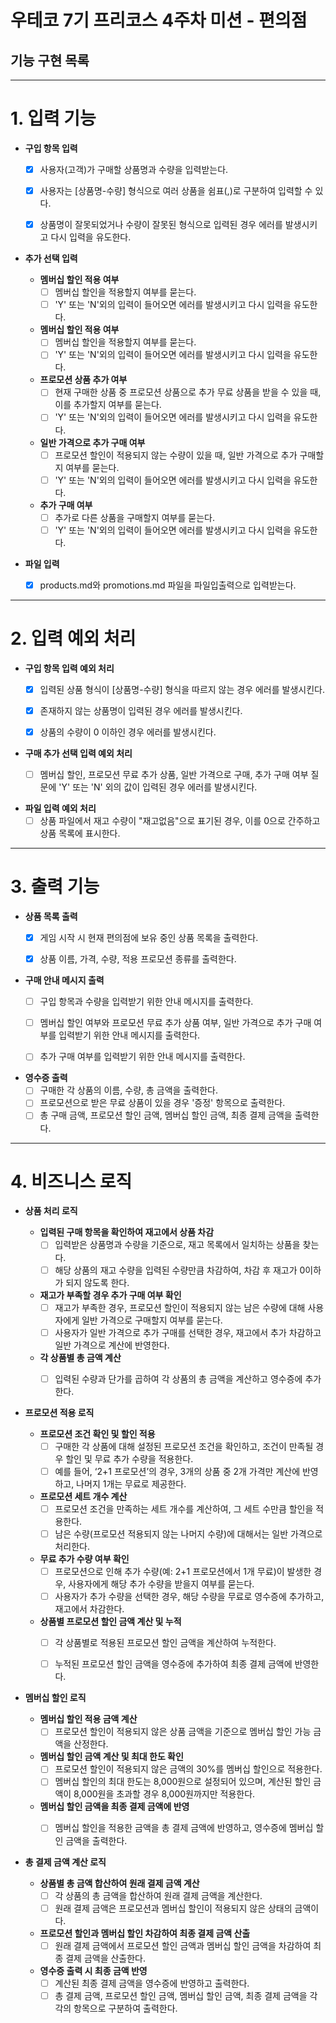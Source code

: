 # 우테코 7기 프리코스 4주차 미션 - 편의점

## 기능 구현 목록

------

# 1. 입력 기능

- **구입 항목 입력**
    - [x] 사용자(고객)가 구매할 상품명과 수량을 입력받는다.
    - [x] 사용자는 [상품명-수량] 형식으로 여러 상품을 쉼표(,)로 구분하여 입력할 수 있다.
    - [x] 상품명이 잘못되었거나 수량이 잘못된 형식으로 입력된 경우 에러를 발생시키고 다시 입력을 유도한다.


- **추가 선택 입력**

    - **멤버십 할인 적용 여부**
      - [ ] 멤버십 할인을 적용할지 여부를 묻는다.
      - [ ] 'Y' 또는 'N'외의 입력이 들어오면 에러를 발생시키고 다시 입력을 유도한다.

    - **멤버십 할인 적용 여부**
      - [ ] 멤버십 할인을 적용할지 여부를 묻는다.
      - [ ] 'Y' 또는 'N'외의 입력이 들어오면 에러를 발생시키고 다시 입력을 유도한다.

    - **프로모션 상품 추가 여부**
      - [ ] 현재 구매한 상품 중 프로모션 상품으로 추가 무료 상품을 받을 수 있을 때, 이를 추가할지 여부를 묻는다.
      - [ ] 'Y' 또는 'N'외의 입력이 들어오면 에러를 발생시키고 다시 입력을 유도한다.

    - **일반 가격으로 추가 구매 여부**
      - [ ] 프로모션 할인이 적용되지 않는 수량이 있을 때, 일반 가격으로 추가 구매할지 여부를 묻는다.
      - [ ] 'Y' 또는 'N'외의 입력이 들어오면 에러를 발생시키고 다시 입력을 유도한다.

    - **추가 구매 여부**
      - [ ] 추가로 다른 상품을 구매할지 여부를 묻는다.
      - [ ] 'Y' 또는 'N'외의 입력이 들어오면 에러를 발생시키고 다시 입력을 유도한다.

- **파일 입력**
    - [x] products.md와 promotions.md 파일을 파일입출력으로 입력받는다.

------

# 2. 입력 예외 처리

- **구입 항목 입력 예외 처리**
    - [x] 입력된 상품 형식이 [상품명-수량] 형식을 따르지 않는 경우 에러를 발생시킨다.
    - [x] 존재하지 않는 상품명이 입력된 경우 에러를 발생시킨다.
    - [x] 상품의 수량이 0 이하인 경우 에러를 발생시킨다.


- **구매 추가 선택 입력 예외 처리**
    - [ ] 멤버십 할인, 프로모션 무료 추가 상품, 일반 가격으로 구매, 추가 구매 여부 질문에 'Y' 또는 'N' 외의 값이 입력된 경우 에러를 발생시킨다.


- **파일 입력 예외 처리**
    - [ ] 상품 파일에서 재고 수량이 "재고없음"으로 표기된 경우, 이를 0으로 간주하고 상품 목록에 표시한다.

------


# 3. 출력 기능

- **상품 목록 출력**
    - [x] 게임 시작 시 현재 편의점에 보유 중인 상품 목록을 출력한다.
    - [x] 상품 이름, 가격, 수량, 적용 프로모션 종류를 출력한다.


- **구매 안내 메시지 출력**
    - [ ] 구입 항목과 수량을 입력받기 위한 안내 메시지를 출력한다.
    - [ ] 멤버십 할인 여부와 프로모션 무료 추가 상품 여부, 일반 가격으로 추가 구매 여부를 입력받기 위한 안내 메시지를 출력한다.
    - [ ] 추가 구매 여부를 입력받기 위한 안내 메시지를 출력한다.


- **영수증 출력**
    - [ ] 구매한 각 상품의 이름, 수량, 총 금액을 출력한다.
    - [ ] 프로모션으로 받은 무료 상품이 있을 경우 '증정' 항목으로 출력한다.
    - [ ] 총 구매 금액, 프로모션 할인 금액, 멤버십 할인 금액, 최종 결제 금액을 출력한다.

------

# 4. 비즈니스 로직

- **상품 처리 로직**

    - **입력된 구매 항목을 확인하여 재고에서 상품 차감** 
      - [ ] 입력받은 상품명과 수량을 기준으로, 재고 목록에서 일치하는 상품을 찾는다.
      - [ ] 해당 상품의 재고 수량을 입력된 수량만큼 차감하여, 차감 후 재고가 0이하가 되지 않도록 한다.

    - **재고가 부족할 경우 추가 구매 여부 확인**
      - [ ] 재고가 부족한 경우, 프로모션 할인이 적용되지 않는 남은 수량에 대해 사용자에게 일반 가격으로 구매할지 여부를 묻는다.
      - [ ] 사용자가 일반 가격으로 추가 구매를 선택한 경우, 재고에서 추가 차감하고 일반 가격으로 계산에 반영한다.
  
    - **각 상품별 총 금액 계산**
      - [ ] 입력된 수량과 단가를 곱하여 각 상품의 총 금액을 계산하고 영수증에 추가한다.
    

- **프로모션 적용 로직**

    - **프로모션 조건 확인 및 할인 적용**
        - [ ] 구매한 각 상품에 대해 설정된 프로모션 조건을 확인하고, 조건이 만족될 경우 할인 및 무료 추가 수량을 적용한다.
        - [ ] 예를 들어, ‘2+1 프로모션’의 경우, 3개의 상품 중 2개 가격만 계산에 반영하고, 나머지 1개는 무료로 제공한다.

    - **프로모션 세트 개수 계산**
        - [ ] 프로모션 조건을 만족하는 세트 개수를 계산하여, 그 세트 수만큼 할인을 적용한다.
        - [ ] 남은 수량(프로모션 적용되지 않는 나머지 수량)에 대해서는 일반 가격으로 처리한다.

    - **무료 추가 수량 여부 확인**
        - [ ] 프로모션으로 인해 추가 수량(예: 2+1 프로모션에서 1개 무료)이 발생한 경우, 사용자에게 해당 추가 수량을 받을지 여부를 묻는다.
        - [ ] 사용자가 추가 수량을 선택한 경우, 해당 수량을 무료로 영수증에 추가하고, 재고에서 차감한다.
    
    - **상품별 프로모션 할인 금액 계산 및 누적**
        - [ ] 각 상품별로 적용된 프로모션 할인 금액을 계산하여 누적한다.
        - [ ] 누적된 프로모션 할인 금액을 영수증에 추가하여 최종 결제 금액에 반영한다.


- **멤버십 할인 로직**

    - **멤버십 할인 적용 금액 계산**
        - [ ] 프로모션 할인이 적용되지 않은 상품 금액을 기준으로 멤버십 할인 가능 금액을 산정한다.

    - **멤버십 할인 금액 계산 및 최대 한도 확인**
        - [ ] 프로모션 할인이 적용되지 않은 금액의 30%를 멤버십 할인으로 적용한다.
        - [ ] 멤버십 할인의 최대 한도는 8,000원으로 설정되어 있으며, 계산된 할인 금액이 8,000원을 초과할 경우 8,000원까지만 적용한다.

    - **멤버십 할인 금액을 최종 결제 금액에 반영**
        - [ ] 멤버십 할인을 적용한 금액을 총 결제 금액에 반영하고, 영수증에 멤버십 할인 금액을 출력한다.


- **총 결제 금액 계산 로직**

    - **상품별 총 금액 합산하여 원래 결제 금액 계산**
        - [ ] 각 상품의 총 금액을 합산하여 원래 결제 금액을 계산한다.
        - [ ] 원래 결제 금액은 프로모션과 멤버십 할인이 적용되지 않은 상태의 금액이다.

    - **프로모션 할인과 멤버십 할인 차감하여 최종 결제 금액 산출**
        - [ ] 원래 결제 금액에서 프로모션 할인 금액과 멤버십 할인 금액을 차감하여 최종 결제 금액을 산출한다.

    - **영수증 출력 시 최종 금액 반영**
        - [ ] 계산된 최종 결제 금액을 영수증에 반영하고 출력한다.
        - [ ] 총 결제 금액, 프로모션 할인 금액, 멤버십 할인 금액, 최종 결제 금액을 각각의 항목으로 구분하여 출력한다.